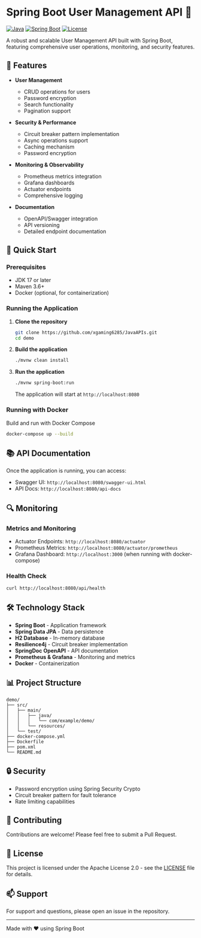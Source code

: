 # Spring Boot User Management API 🚀

[![Java](https://img.shields.io/badge/Java-17-orange.svg)](https://openjdk.java.net/projects/jdk/17/)
[![Spring Boot](https://img.shields.io/badge/Spring%20Boot-3.2.0-brightgreen.svg)](https://spring.io/projects/spring-boot)
[![License](https://img.shields.io/badge/License-Apache%202.0-blue.svg)](LICENSE)

A robust and scalable User Management API built with Spring Boot, featuring comprehensive user operations, monitoring, and security features.

## 🌟 Features

- **User Management**
  - CRUD operations for users
  - Password encryption
  - Search functionality
  - Pagination support

- **Security & Performance**
  - Circuit breaker pattern implementation
  - Async operations support
  - Caching mechanism
  - Password encryption

- **Monitoring & Observability**
  - Prometheus metrics integration
  - Grafana dashboards
  - Actuator endpoints
  - Comprehensive logging

- **Documentation**
  - OpenAPI/Swagger integration
  - API versioning
  - Detailed endpoint documentation

## 🚀 Quick Start

### Prerequisites

- JDK 17 or later
- Maven 3.6+
- Docker (optional, for containerization)

### Running the Application

1. **Clone the repository**
   ```bash
   git clone https://github.com/xgaming6285/JavaAPIs.git
   cd demo
   ```

2. **Build the application**
   ```bash
   ./mvnw clean install
   ```

3. **Run the application**
   ```bash
   ./mvnw spring-boot:run
   ```

   The application will start at `http://localhost:8080`

### Running with Docker

Build and run with Docker Compose
```bash
docker-compose up --build
```

## 📚 API Documentation

Once the application is running, you can access:

- Swagger UI: `http://localhost:8080/swagger-ui.html`
- API Docs: `http://localhost:8080/api-docs`

## 🔍 Monitoring

### Metrics and Monitoring

- Actuator Endpoints: `http://localhost:8080/actuator`
- Prometheus Metrics: `http://localhost:8080/actuator/prometheus`
- Grafana Dashboard: `http://localhost:3000` (when running with docker-compose)

### Health Check
```bash
curl http://localhost:8080/api/health
```
## 🛠️ Technology Stack

- **Spring Boot** - Application framework
- **Spring Data JPA** - Data persistence
- **H2 Database** - In-memory database
- **Resilience4j** - Circuit breaker implementation
- **SpringDoc OpenAPI** - API documentation
- **Prometheus & Grafana** - Monitoring and metrics
- **Docker** - Containerization

## 📊 Project Structure

```
demo/
├── src/
│   ├── main/
│   │   ├── java/
│   │   │   └── com/example/demo/
│   │   └── resources/
│   └── test/
├── docker-compose.yml
├── Dockerfile
├── pom.xml
└── README.md
```

## 🔒 Security

- Password encryption using Spring Security Crypto
- Circuit breaker pattern for fault tolerance
- Rate limiting capabilities

## 🤝 Contributing

Contributions are welcome! Please feel free to submit a Pull Request.

## 📝 License

This project is licensed under the Apache License 2.0 - see the [LICENSE](LICENSE) file for details.

## 📫 Support

For support and questions, please open an issue in the repository.

---

Made with ❤️ using Spring Boot

